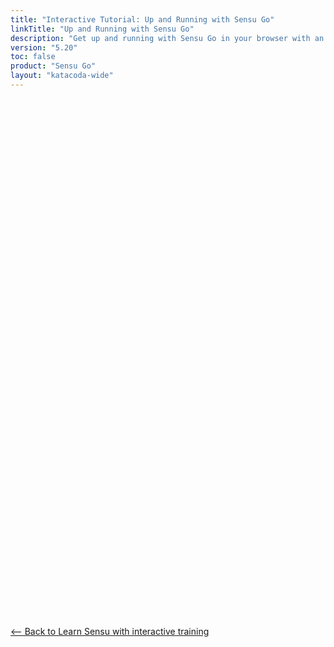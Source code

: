 ```yaml
---
title: "Interactive Tutorial: Up and Running with Sensu Go"
linkTitle: "Up and Running with Sensu Go"
description: "Get up and running with Sensu Go in your browser with an interactive tutorial. Learn the basics of Sensu Go and send email alerts."
version: "5.20"
toc: false
product: "Sensu Go"
layout: "katacoda-wide"
---
```

<!-- begin tracking -->
<script> !function(e,t,n,s,u,a){e.twq||(s=e.twq=function(){s.exe?s.exe.apply(s,arguments):s.queue.push(arguments); },s.version='1.1',s.queue=[],u=t.createElement(n),u.async=!0,u.src='//static.ads-twitter.com/uwt.js', a=t.getElementsByTagName(n)[0],a.parentNode.insertBefore(u,a))}(window,document,'script'); // Insert Twitter Pixel ID and Standard Event data below twq('init','o1043'); twq('track','PageView');
</script> <script type="text/javascript"> _linkedin_partner_id = "409770"; window._linkedin_data_partner_ids = window._linkedin_data_partner_ids || []; window._linkedin_data_partner_ids.push(_linkedin_partner_id); </script><script type="text/javascript">
(function(){var s = document.getElementsByTagName("script")[0];
var b = document.createElement("script");
b.type = "text/javascript";b.async = true;
b.src = "https://snap.licdn.com/li.lms-analytics/insight.min.js";
s.parentNode.insertBefore(b, s);})();
</script>
<!-- end tracking -->

<script src="//katacoda.com/embed.js"></script>
<div id="katacoda-scenario-1"
    data-katacoda-id="sensu/up-and-running"
    data-katacoda-color="2c3458"
    data-katacoda-ctaurl="https://docs.sensu.io/sensu-go/latest/learn/sandbox/"
    data-katacoda-ctatext="Learn more in the Sensu Sandbox"
    style="height: 800px; padding-top: 10px;" 
></div>
<br><br>
<a href="https://docs.sensu.io/sensu-go/5.20/learn/interactive-tutorials/"><-- Back to Learn Sensu with interactive training</a>
